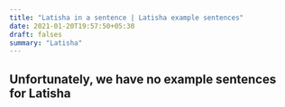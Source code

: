 ```yaml
---
title: "Latisha in a sentence | Latisha example sentences"
date: 2021-01-20T19:57:50+05:30
draft: falses
summary: "Latisha"
---
```

## Unfortunately, we have no example sentences for Latisha                 
